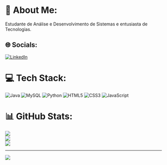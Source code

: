 # 💫 About Me:
Estudante de Análise e Desenvolvimento de Sistemas e entusiasta de Tecnologias.


## 🌐 Socials:
[![LinkedIn](https://img.shields.io/badge/LinkedIn-%230077B5.svg?logo=linkedin&logoColor=white)](https://linkedin.com/in/https://www.linkedin.com/in/eug%C3%AAnio-filho-366946231/) 

# 💻 Tech Stack:
![Java](https://img.shields.io/badge/java-%23ED8B00.svg?style=for-the-badge&logo=openjdk&logoColor=white) ![MySQL](https://img.shields.io/badge/mysql-4479A1.svg?style=for-the-badge&logo=mysql&logoColor=white) ![Python](https://img.shields.io/badge/python-3670A0?style=for-the-badge&logo=python&logoColor=ffdd54) ![HTML5](https://img.shields.io/badge/html5-%23E34F26.svg?style=for-the-badge&logo=html5&logoColor=white) ![CSS3](https://img.shields.io/badge/css3-%231572B6.svg?style=for-the-badge&logo=css3&logoColor=white) ![JavaScript](https://img.shields.io/badge/javascript-%23323330.svg?style=for-the-badge&logo=javascript&logoColor=%23F7DF1E)
# 📊 GitHub Stats:
![](https://github-readme-stats.vercel.app/api?username=EugenioAds&theme=dark&hide_border=true&include_all_commits=false&count_private=false)<br/>
![](https://github-readme-streak-stats.herokuapp.com/?user=EugenioAds&theme=dark&hide_border=true)<br/>
![](https://github-readme-stats.vercel.app/api/top-langs/?username=EugenioAds&theme=dark&hide_border=true&include_all_commits=false&count_private=false&layout=compact)

---
[![](https://visitcount.itsvg.in/api?id=EugenioAds&icon=0&color=0)](https://visitcount.itsvg.in)

<!-- Proudly created with GPRM ( https://gprm.itsvg.in ) -->